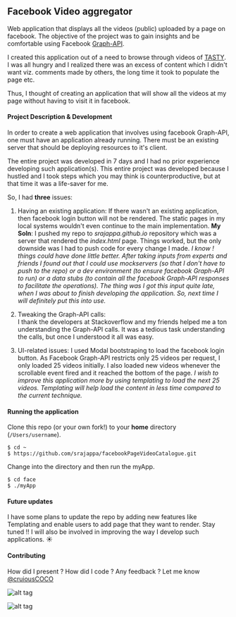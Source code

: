 ## Facebook Video aggregator ##
Web application that displays all the videos (public) uploaded by a page on facebook. The objective of the project was to gain insights and be comfortable using Facebook [Graph-API](https://developers.facebook.com/docs/graph-api). 

I created this application out of a need to browse through videos of [TASTY](https://www.facebook.com/buzzfeedtasty/videos/). I was all hungry and I realized there was an excess of content which I didn't want viz. comments made by others, the long time it took to populate the page etc.

Thus, I thought of creating an application that will show all the videos at my page without having to visit it in facebook.  


#### Project Description & Development ####
In order to create a web application that involves using facebook Graph-API, one must have an application already running. There must be an existing server that should be deploying resources to it's client. 

The entire project was developed in 7 days and I had no prior experience developing such application(s). This entire project was developed because I hustled and I took steps which you may think is counterproductive, but at that time it was a life-saver for me. 

So, I had **three** issues:

1. Having an existing application:
If there wasn't an existing application, then facebook login button will not be rendered. The static pages in my local systems wouldn't even continue to the main implementation.
**My Soln**: I pushed my repo to _srajappa.github.io_ repository which was a server that rendered the *index.html* page. Things worked, but the only downside was I had to push code for every change I made. *I know ! things could have done little better. After taking inputs from experts and friends I found out that I could use mockservers (so that I don't have to push to the repo) or a dev environment (to ensure facebook Graph-API to run) or a data stubs (to contain all the facebook Graph-API responses to facilitate the operations). The thing was I got this input quite late, when I was about to finish developing the application. So, next time I will definitely put this into use.*

2. Tweaking the Graph-API calls:  
I thank the developers at Stackoverflow and my friends helped me a ton understanding the Graph-API calls. It was a tedious task understanding the calls, but once I understood it all was easy. 

3. UI-related issues:
I used Modal bootstraping to load the facebook login button. As Facebook Graph-API restricts only 25 videos per request, I only loaded 25 videos initially. I also loaded new videos whenever the scrollable event fired and it reached the bottom of the page. *I wish to improve this application more by using templating to load the next 25 videos. Templating will help load the content in less time compared to the current technique.*


#### Running the application ####
Clone this repo (or your own fork!) to your **home** directory (`/Users/username`).
```
$ cd ~
$ https://github.com/srajappa/facebookPageVideoCatalogue.git
```
Change into the directory and then run the myApp.
```
$ cd face
$ ./myApp
```

#### Future updates ####
I have some plans to update the repo by adding new features like Templating and enable users to add page that they want to render. Stay tuned !! I will also be involved in improving the way I develop such applications. :sunny:

#### Contributing ####
How did I present ? How did I code ? Any feedback ? Let me know [@cruiousCOCO](http://twitter.com/cruiousCOCO)



![alt tag](https://lh3.googleusercontent.com/uKlr21TXOLVxLNKFErDOZCrUg2aOfeWJqifD4mLbdV1bhmugoZmkVRJebd8YrYXW9hYj9qSnlrAGJIy-sy9i3xaBbrOpUNlQ8aizbPCoZ7jvscIpKzcX0VZSwoU-jNzBZRRmQ2NptUvGm5Z04DXvs5RC7VOUy_Zxfz0mjxfc5bv-Idep6_NhupOuqcjKIZ-kXQCmnXsGNEQ6eKTL2kiv2eo56yJze_xRIh0Kk3XrXVwMonBDNK4pf70FBvp4vqgYAVeG3gv4XbW9fQoMxQds78VwfuTjTKHK_xftojxobx6SuZSNch92sXXSSJNPrFUEgX5K76Kzs0qwHInBxSAYGniFfIgMyVB6idr4zR9RA3BFRqnhstxWtueBF3Q6fyjh47SHDKVQUJXHyFZQEwR3Vw3RgYxPMhcQXusBON23hMSIaRxj254sGB-BBYusGqI0Ed2N5s_FPCuX-ika-B6zmMXG-AI2MMCgJcEaftm6C5KFk9K2mnwm-wtY6QVcJIj7QLidGT89ZLoMw2zLOKWi-BO5YgbIDm3_yW7UFYFrdMWn5Yia4hs5zIY2ZSDRHaGCOXTmtCXEYHSuD-5GHfRn4r6IoWcMYuLCO_34WiLMGSQDITszZw=w1855-h984-no)



![alt tag](https://lh3.googleusercontent.com/7qJvhW_9P29PUTdoPXkeGdMnf0_lWrY0gza0UA9Mc86QmShsMfjBC13odt2x17o0f1l-y0UXexoquUNe5tvwZ1m5AwpO7dNYJ3VH5qjGOvfP4ylQzcNfRu7_OFo365FeLnWferCVU8zcy9h7Io3fOrePtfMbbmRacImfB6YvokGEymQ7-gL1E7pCFLMBIxzoCRAqvA5yQoZGbFRunlCz6rxRF9ONqmw81Czsp9GdoFYET2ILvehBNxlkx3Iv0TOrjBGBTustMTGd7XwBBHrtAa8otAy7R7eoV8iw0SMqFtAPR18WnOmdiq3KJRIS_ZRsoZ7_SFlknnyBUL_t9xE3AOs52zWngDky0j-3Yqks0piLr6Y1X45P-9YMxJ6LefiHOndLWchV8Ft-f0EnZZ8oCfzIF4cmGqiO1L-5YGqSxmd-z8yCailhHvlfc9JHn6nBD2mnIQA2WrCmUGBgdTgvAFOuiqjUO1DnExhXWcKB00F883jWdznt3Q9nvoEQ9FyRGrW7pF9dqaI8GUZqSxVKS91j6Ufs3iS0QWEmkN4uYDN1McjoQ_8mVuEsTd_pF6uD2gGU3_k04MBo5lSYjPCH0AEpbWuHkzYgS2vaR3o1JiKYXjUBCQ=w380-h205-no)

